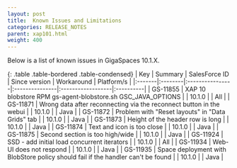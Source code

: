 ```yaml
---
layout: post
title:  Known Issues and Limitations
categories: RELEASE_NOTES
parent: xap101.html
weight: 400
---
```



Below is a list of known issues in GigaSpaces 10.1.X.


{: .table .table-bordered .table-condensed}
| Key | Summary | SalesForce ID | Since version | Workaround | Platform/s |
|:-------|:--------|:----------------|:---------------|:------------------|:----------|
| GS-11855 | XAP 10 blobstore RPM gs-agent-blobstore.sh GSC_JAVA_OPTIONS | | 10.1.0 | | All |
| GS-11871 | Wrong data after reconnecting via the reconnect button in the webui | | 10.1.0 | | Java |
| GS-11872 | Problem with "Reset layouts" in "Data Grids" tab | | 10.1.0 | | Java |
| GS-11873 | Height of the header row is long | | 10.1.0 | | Java |
| GS-11874 | Text and icon is too close | | 10.1.0 | | Java |
| GS-11875 | Second section is too high/wide | | 10.1.0 | | Java |
| GS-11924 | SSD - add initial load concurrent iterators | | 10.1.0 | | All |
| GS-11934 | Web-UI does not respond | | 10.1.0 | | Java |
| GS-11935 | Space deployment with BlobStore policy should fail if the handler can't be found | | 10.1.0 | | Java |
